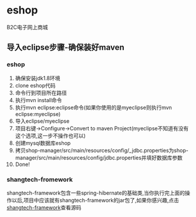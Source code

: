 eshop
=====

B2C电子网上商城


<h2>导入eclipse步骤-确保装好maven</h2>
<h3>eshop</h3>
<ol class="task-list">
  <li>确保安装jdk1.8环境</li>
  <li>clone eshop代码</li>
  <li>命令行到项目所在路径</li>
  <li>执行mvn install命令</li>
  <li>执行mvn eclipse:eclipse命令(如果你使用的是myeclipse则执行mvn eclipse:myeclipse)</li>
  <li>导入eclipse/myeclipse</li>
  <li>项目右键->Configure->Convert to maven Project(myeclipse不知道有没有这个选项,这一步不操作也可以)</li>
  <li>创建mysql数据库eshop</li>
  <li>拷贝shop-manager/src/main/resources/config/_jdbc.properties为shop-manager/src/main/resources/config/jdbc.properties并填好数据库参数</li>
  <li>Done!</li>
</ol>
<h3>shangtech-fromework</h3>
<p>shangtech-framework包含一些spring-hibernate的基础类,当你执行完上面的操作以后,项目中应该就有shangtech-framework的jar包了,如果你感兴趣,点击<a href="https://github.com/tsingheng/shangtech-framework">shangtech-framework</a>查看源码</p>
